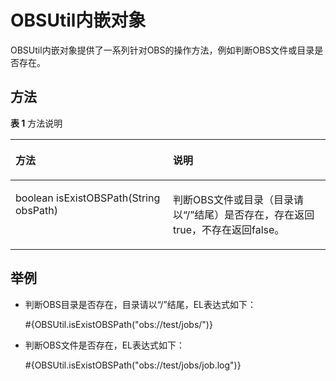 # OBSUtil内嵌对象<a name="dgc_01_0553"></a>

OBSUtil内嵌对象提供了一系列针对OBS的操作方法，例如判断OBS文件或目录是否存在。

## 方法<a name="section1305173518816"></a>

**表 1**  方法说明

<a name="table124871918198"></a>
<table><thead align="left"><tr id="row24881718491"><th class="cellrowborder" valign="top" width="50%" id="mcps1.2.3.1.1"><p id="p1448813184910"><a name="p1448813184910"></a><a name="p1448813184910"></a>方法</p>
</th>
<th class="cellrowborder" valign="top" width="50%" id="mcps1.2.3.1.2"><p id="p19488101819911"><a name="p19488101819911"></a><a name="p19488101819911"></a>说明</p>
</th>
</tr>
</thead>
<tbody><tr id="row248818181297"><td class="cellrowborder" valign="top" width="50%" headers="mcps1.2.3.1.1 "><p id="p651195712712"><a name="p651195712712"></a><a name="p651195712712"></a>boolean isExistOBSPath(String obsPath)</p>
</td>
<td class="cellrowborder" valign="top" width="50%" headers="mcps1.2.3.1.2 "><p id="p8511105718717"><a name="p8511105718717"></a><a name="p8511105718717"></a>判断OBS文件或目录（目录请以“/”结尾）是否存在，存在返回true，不存在返回false。</p>
</td>
</tr>
</tbody>
</table>

## 举例<a name="section146218581191"></a>

-   判断OBS目录是否存在，目录请以“/”结尾，EL表达式如下：

    \#\{OBSUtil.isExistOBSPath\("obs://test/jobs/"\)\}


-   判断OBS文件是否存在，EL表达式如下：

    \#\{OBSUtil.isExistOBSPath\("obs://test/jobs/job.log"\)\}


